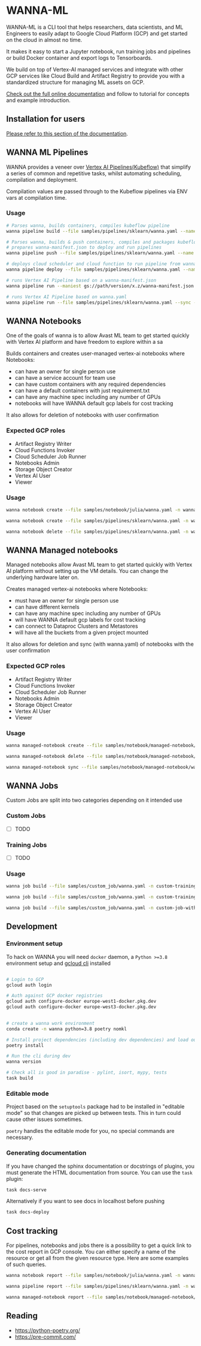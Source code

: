 # WANNA-ML

WANNA-ML is a CLI tool that helps researchers, data scientists, and ML Engineers to easily
adapt to Google Cloud Platform (GCP) and get started on the cloud in almost no time.

It makes it easy to start a Jupyter notebook, run training jobs and pipelines or build Docker container 
and export logs to Tensorboards.

We build on top of Vertex-AI managed services and integrate with other GCP services like Cloud Build and Artifact Registry
to provide you with a standardized structure for managing ML assets on GCP.

[Check out the full online documentation]() and follow to tutorial for concepts and example introduction.

## Installation for users

[Please refer to this section of the documentation]().


## WANNA ML Pipelines

WANNA provides a veneer over [Vertex AI Pipelines(Kubeflow)](https://cloud.google.com/vertex-ai/docs/pipelines/introduction) that simplify a series of common and repetitive tasks, whilst automating scheduling, compilation and deployment.

Compilation values are passed through to the Kubeflow pipelines via ENV vars at compilation time.

### Usage

```bash
# Parses wanna, builds containers, compiles kubeflow pipeline
wanna pipeline build --file samples/pipelines/sklearn/wanna.yaml --name wanna-sklearn-sample

# Parses wanna, builds & push containers, compiles and packages kubeflow pipeline, 
# prepares wanna-manifest.json to deploy and run pipelines
wanna pipeline push --file samples/pipelines/sklearn/wanna.yaml --name wanna-sklearn-sample --version 0.0.1

# deploys cloud scheduler and cloud function to run pipeline from wanna-manifest.json
wanna pipeline deploy --file samples/pipelines/sklearn/wanna.yaml --name wanna-sklearn-sample --env local --version 0.0.1

# runs Vertex AI Pipeline based on a wanna-manifest.json
wanna pipeline run --maniest gs://path/version/x.z/wanna-manifest.json --params path/to/params.yaml

# runs Vertex AI Pipeline based on wanna.yaml
wanna pipeline run --file samples/pipelines/sklearn/wanna.yaml --sync --params samples/pipelines/sklearn/params.yaml
```

## WANNA Notebooks
One of the goals of wanna is to allow Avast ML team to get started quickly with Vertex AI platform 
and have freedom to explore within a sa  

Builds containers and creates user-managed vertex-ai notebooks where Notebooks:
* can have an owner for single person use
* can have a service account for team use
* can have custom containers with any required dependencies
* can have a default containers with just requirement.txt
* can have any machine spec including any number of GPUs
* notebooks will have WANNA default gcp labels for cost tracking

It also allows for deletion of notebooks with user confirmation

### Expected GCP roles
* Artifact Registry Writer
* Cloud Functions Invoker
* Cloud Scheduler Job Runner
* Notebooks Admin
* Storage Object Creator
* Vertex AI User
* Viewer

### Usage

```bash
wanna notebook create --file samples/notebook/julia/wanna.yaml -n wanna-notebook-julia

wanna notebook create --file samples/pipelines/sklearn/wanna.yaml -n wanna-sklearn-sample-notebook

wanna notebook delete --file samples/pipelines/sklearn/wanna.yaml -n wanna-sklearn-sample-notebook
```

## WANNA Managed notebooks
Managed notebooks allow Avast ML team to get started quickly with Vertex AI platform 
without setting up the VM details. You can change the underlying hardware later on.

Creates managed vertex-ai notebooks where Notebooks:
* must have an owner for single person use
* can have different kernels
* can have any machine spec including any number of GPUs
* will have WANNA default gcp labels for cost tracking
* can connect to Dataproc Clusters and Metastores
* will have all the buckets from a given project mounted

It also allows for deletion and sync (with wanna.yaml) of notebooks with the user confirmation

### Expected GCP roles
* Artifact Registry Writer
* Cloud Functions Invoker
* Cloud Scheduler Job Runner
* Notebooks Admin
* Storage Object Creator
* Vertex AI User
* Viewer

### Usage

```bash
wanna managed-notebook create --file samples/notebook/managed-notebook/wanna.yaml

wanna managed-notebook delete --file samples/notebook/managed-notebook/wanna.yaml -n joao-notebook

wanna managed-notebook sync --file samples/notebook/managed-notebook/wanna.yaml
```

## WANNA Jobs
Custom Jobs are split into two categories depending on it intended use

### Custom Jobs
* [ ] TODO

### Training Jobs
* [ ] TODO

### Usage

```bash
wanna job build --file samples/custom_job/wanna.yaml -n custom-training-job-with-python-package

wanna job build --file samples/custom_job/wanna.yaml -n custom-training-job-with-containers

wanna job build --file samples/custom_job/wanna.yaml -n custom-job-with-containers
````

## Development

### Environment setup

To hack on WANNA you will need `docker` daemon, a `Python >=3.8` environment setup and [gcloud cli](https://cloud.google.com/sdk/docs/install-sdk) installed

```bash

# Login to GCP
gcloud auth login

# Auth against GCP docker registries
gcloud auth configure-docker europe-west1-docker.pkg.dev 
gcloud auth configure-docker europe-west3-docker.pkg.dev
 

# create a wanna work environment
conda create -n wanna python=3.8 poetry nomkl 

# Install project dependencies (including dev dependencies) and load our cli  into a Python virtual environment managed by Poetry 
poetry install

# Run the cli during dev
wanna version

# Check all is good in paradise - pylint, isort, mypy, tests
task build

```

### Editable mode
Project based on the `setuptools` package had to be installed in "editable mode"
so that changes are picked up between tests. This in turn could cause other
issues sometimes.

`poetry` handles the editable mode for you, no special commands are necessary.

### Generating documentation
If you have changed the sphinx documentation or docstrings of plugins, you must
generate the HTML documentation from source. You can use the `task` plugin:
```bash
task docs-serve
```

Alternatively if you want to see docs in localhost before pushing
```bash
task docs-deploy
```

## Cost tracking
For pipelines, notebooks and jobs there is a possibility to get a quick link to the cost
report in GCP console. You can either specify a name of the resource or get all from the given
resource type. Here are some examples of such queries.
```bash
wanna notebook report --file samples/notebook/julia/wanna.yaml -n wanna-notebook-julia

wanna pipeline report --file samples/pipelines/sklearn/wanna.yaml -n wanna-sklearn-sample-notebook

wanna managed-notebook report --file samples/notebook/managed-notebook/wanna.yaml
```

## Reading
* https://python-poetry.org/
* https://pre-commit.com/
